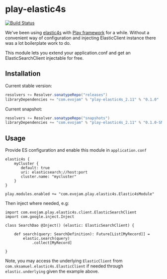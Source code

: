play-elastic4s
===========================

[![Build Status](https://travis-ci.org/evojam/play-elastic4s.svg)](https://travis-ci.org/evojam/play-elastic4s)

We've been using [elastic4s](https://github.com/sksamuel/elastic4s) with [Play framework](https://www.playframework.com/) for a while.
Without a convenient way of configuration and injecting ElasticClient instance there was a lot boilerplate work to do.

This module lets you extend your application.conf and get an ElasticSearchClient injectable for free.

## Installation

Current stable version:

```scala
resolvers += Resolver.sonatypeRepo("releases")
libraryDependencies += "com.evojam" % "play-elastic4s_2.11" % "0.1.0"
```

Current snapshot:

```scala
resolvers += Resolver.sonatypeRepo("snapshots")
libraryDependencies += "com.evojam" % "play-elastic4s_2.11" % "0.1.0-SNAPSHOT"
```

## Usage

Provide ES configuration and enable this module in `application.conf`

    elastic4s {
        myCluster {
           default: true
           uri: elasticsearch://host:port
           cluster.name: "mycluster"
        }
    }

    play.modules.enabled += "com.evojam.play.elastic4s.Elastic4sModule"

Then inject where needed, e.g:

    import com.evojam.play.elastic4s.client.ElasticSearchClient
    import com.google.inject.Inject

    class SearchDao @Inject() (elastic: ElasticSearchClient) {

        def search(query: SearchDefinition): Future[List[MyRecord]] =
            elastic.search(query)
                .collect[MyRecord]

    }

Note, you may access the underlying `ElasticClient` from `com.sksamuel.elastic4s.ElasticClient` if needed
through `elastic.underlying` given the example above.
